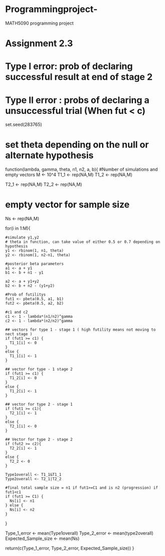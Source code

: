 # Programmingproject-
MATH5090 programming project 
 # Assignment 2.3
 # Type I error: prob of declaring successful result at end of stage 2
 # Type II error : probs of declaring a unsuccessful trial (When fut < c)


 set.seed(283765)

 # set theta depending on the null or alternate hypothesis 
 function(lambda, gamma, theta, n1, n2, a, b){
  #Number of simulations and empty vectors
  M <- 10^4
  T1_1 <- rep(NA,M)
  T1_2 <- rep(NA,M)
  
  T2_1 <- rep(NA,M)
  T2_2 <- rep(NA,M)
  
  # empty vector for sample size 
  Ns <- rep(NA,M)
  
  for(i in 1:M){
    
    #simulate y1,y2
    # theta in function, can take value of either 0.5 or 0.7 depending on hypothesis 
    y1 <- rbinom(1, n1, theta)
    y2 <- rbinom(1, n2-n1, theta)
    
    #posterior beta parameters 
    a1 <- a + y1
    b1 <- b + n1 - y1
    
    a2 <- a + y1+y2
    b2 <- b + n2 - (y1+y2)
    
    #Prob of futilitys 
    fut1 <- pbeta(0.5, a1, b1)
    fut2 <- pbeta(0.5, a2, b2)
    
    #c1 and c2
    c1 <- 1 - lambda*(n1/n2)^gamma
    c2 <- 1 - lambda*(n2/n2)^gamma
    
    ## vectors for type 1 - stage 1 ( high futility means not moving to nect stage )
    if (fut1 >= c1) {
      T1_1[i] <- 0
    }
    else {
      T1_1[i] <- 1
    }
    
    ## vector for type - 1 stage 2 
    if (fut1 >= c1) {
      T1_2[i] <- 0
    }
    else {
      T1_2[i] <- 1
    }
    
    ## vector for type 2 - stage 1 
    if (fut1 >= c1){
      T2_1[i] <- 1
    }
    else {
      T2_1[i] <- 0
    }
    
    ## Vector for type 2 - stage 2
    if (fut2 >= c2){
      T2_2[i] <- 1
    }
    else {
      T2_2 <- 0
    }
    
    Type1overall <- T1_1&T1_1
    Type2overall <- T2_1|T2_2
    
    #final total sample size = n1 if fut1>=C1 and is n2 (progression) if fut1<c1
    if (fut1 >= C1) {
      Ns[i] <- n1
    } else {
      Ns[i] <- n2
    }
  }
  
  Type_1_error <- mean(Type1overall)
  Type_2_error <- mean(type2overall)
  Expected_Sample_size <- mean(Ns)
  
  return(c(Type_1_error, Type_2_error, Expected_Sample_size))
}